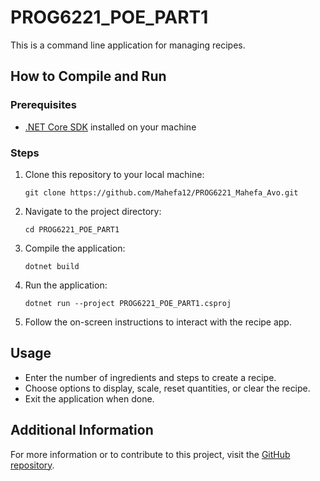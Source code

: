 # PROG6221_POE_PART1

This is a command line application for managing recipes.

## How to Compile and Run

### Prerequisites
- [.NET Core SDK](https://dotnet.microsoft.com/download) installed on your machine

### Steps
1. Clone this repository to your local machine:
    ```
    git clone https://github.com/Mahefa12/PROG6221_Mahefa_Avo.git
    ```
2. Navigate to the project directory:
    ```
    cd PROG6221_POE_PART1
    ```
3. Compile the application:
    ```
    dotnet build
    ```
4. Run the application:
    ```
    dotnet run --project PROG6221_POE_PART1.csproj
    ```
5. Follow the on-screen instructions to interact with the recipe app.

## Usage

- Enter the number of ingredients and steps to create a recipe.
- Choose options to display, scale, reset quantities, or clear the recipe.
- Exit the application when done.

## Additional Information

For more information or to contribute to this project, visit the [GitHub repository](https://github.com/Mahefa12/PROG6221_Mahefa_Avo.git).
